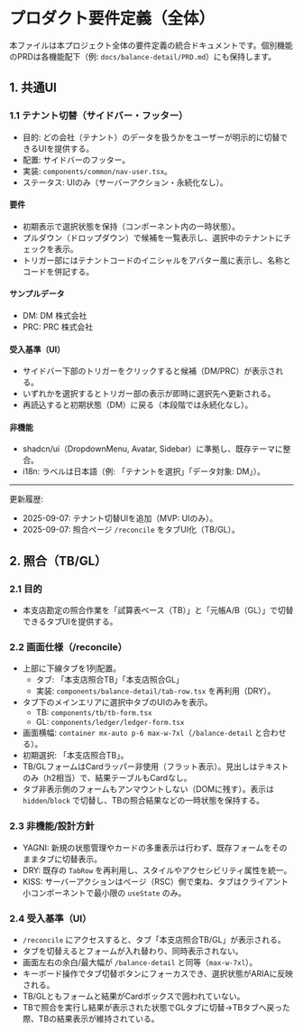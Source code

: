 # プロダクト要件定義（全体）

本ファイルは本プロジェクト全体の要件定義の統合ドキュメントです。個別機能のPRDは各機能配下（例: `docs/balance-detail/PRD.md`）にも保持します。

## 1. 共通UI

### 1.1 テナント切替（サイドバー・フッター）
- 目的: どの会社（テナント）のデータを扱うかをユーザーが明示的に切替できるUIを提供する。
- 配置: サイドバーのフッター。
- 実装: `components/common/nav-user.tsx`。
- ステータス: UIのみ（サーバーアクション・永続化なし）。

#### 要件
- 初期表示で選択状態を保持（コンポーネント内の一時状態）。
- プルダウン（ドロップダウン）で候補を一覧表示し、選択中のテナントにチェックを表示。
- トリガー部にはテナントコードのイニシャルをアバター風に表示し、名称とコードを併記する。

#### サンプルデータ
- DM: DM 株式会社
- PRC: PRC 株式会社

#### 受入基準（UI）
- サイドバー下部のトリガーをクリックすると候補（DM/PRC）が表示される。
- いずれかを選択するとトリガー部の表示が即時に選択先へ更新される。
- 再読込すると初期状態（DM）に戻る（本段階では永続化なし）。

#### 非機能
- shadcn/ui（DropdownMenu, Avatar, Sidebar）に準拠し、既存テーマに整合。
- i18n: ラベルは日本語（例: 「テナントを選択」「データ対象: DM」）。

---

更新履歴:
- 2025-09-07: テナント切替UIを追加（MVP: UIのみ）。
 - 2025-09-07: 照合ページ `/reconcile` をタブUI化（TB/GL）。

## 2. 照合（TB/GL）

### 2.1 目的
- 本支店勘定の照合作業を「試算表ベース（TB）」と「元帳A/B（GL）」で切替できるタブUIを提供する。

### 2.2 画面仕様（/reconcile）
- 上部に下線タブを1列配置。
  - タブ: 「本支店照合TB」「本支店照合GL」
  - 実装: `components/balance-detail/tab-row.tsx` を再利用（DRY）。
- タブ下のメインエリアに選択中タブのUIのみを表示。
  - TB: `components/tb/tb-form.tsx`
  - GL: `components/ledger/ledger-form.tsx`
- 画面横幅: `container mx-auto p-6 max-w-7xl`（`/balance-detail` と合わせる）。
- 初期選択: 「本支店照合TB」。
- TB/GLフォームはCardラッパー非使用（フラット表示）。見出しはテキストのみ（h2相当）で、結果テーブルもCardなし。
 - タブ非表示側のフォームもアンマウントしない（DOMに残す）。表示は `hidden`/`block` で切替し、TBの照合結果などの一時状態を保持する。

### 2.3 非機能/設計方針
- YAGNI: 新規の状態管理やカードの多重表示は行わず、既存フォームをそのままタブに切替表示。
- DRY: 既存の `TabRow` を再利用し、スタイルやアクセシビリティ属性を統一。
- KISS: サーバーアクションはページ（RSC）側で束ね、タブはクライアント小コンポーネントで最小限の `useState` のみ。

### 2.4 受入基準（UI）
- `/reconcile` にアクセスすると、タブ「本支店照合TB/GL」が表示される。
- タブを切替えるとフォームが入れ替わり、同時表示されない。
- 画面左右の余白/最大幅が `/balance-detail` と同等（`max-w-7xl`）。
- キーボード操作でタブ切替ボタンにフォーカスでき、選択状態がARIAに反映される。
- TB/GLともフォームと結果がCardボックスで囲われていない。
 - TBで照合を実行し結果が表示された状態でGLタブに切替→TBタブへ戻った際、TBの結果表示が維持されている。
